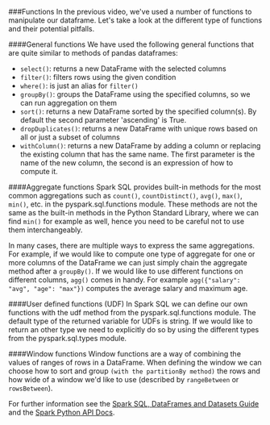 ###Functions
In the previous video, we've used a number of functions to manipulate our dataframe. Let's take a look at the different type of functions and their potential pitfalls.

####General functions
We have used the following general functions that are quite similar to methods of pandas dataframes:

* ```select()```: returns a new DataFrame with the selected columns
* ```filter()```: filters rows using the given condition
* ```where()```: is just an alias for ```filter()```
* ```groupBy()```: groups the DataFrame using the specified columns, so we can run aggregation on them
* ```sort()```: returns a new DataFrame sorted by the specified column(s). By default the second parameter 'ascending' is True.
* ```dropDuplicates()```: returns a new DataFrame with unique rows based on all or just a subset of columns
* ```withColumn()```: returns a new DataFrame by adding a column or replacing the existing column that has the same name. The first parameter is the name of the new column, the second is an expression of how to compute it.

####Aggregate functions
Spark SQL provides built-in methods for the most common aggregations such as ```count()```, ```countDistinct()```, ```avg()```, ```max()```, ```min()```, etc. in the pyspark.sql.functions module. These methods are not the same as the built-in methods in the Python Standard Library, where we can find ```min()``` for example as well, hence you need to be careful not to use them interchangeably.

In many cases, there are multiple ways to express the same aggregations. For example, if we would like to compute one type of aggregate for one or more columns of the DataFrame we can just simply chain the aggregate method after a ```groupBy()```. If we would like to use different functions on different columns, ```agg()``` comes in handy. For example ```agg({"salary": "avg", "age": "max"})``` computes the average salary and maximum age.

####User defined functions (UDF)
In Spark SQL we can define our own functions with the udf method from the pyspark.sql.functions module. The default type of the returned variable for UDFs is string. If we would like to return an other type we need to explicitly do so by using the different types from the pyspark.sql.types module.

####Window functions
Window functions are a way of combining the values of ranges of rows in a DataFrame. When defining the window we can choose how to sort and group ```(with the partitionBy method)``` the rows and how wide of a window we'd like to use (described by ```rangeBetween``` or ```rowsBetween```).

For further information see the [Spark SQL, DataFrames and Datasets Guide](https://spark.apache.org/docs/latest/sql-programming-guide.html) and the [Spark Python API Docs](https://spark.apache.org/docs/latest/api/python/index.html).